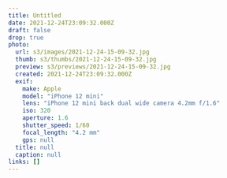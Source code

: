 ```yaml
---
title: Untitled
date: 2021-12-24T23:09:32.000Z
draft: false
drop: true
photo:
  url: s3/images/2021-12-24-15-09-32.jpg
  thumb: s3/thumbs/2021-12-24-15-09-32.jpg
  preview: s3/previews/2021-12-24-15-09-32.jpg
  created: 2021-12-24T23:09:32.000Z
  exif:
    make: Apple
    model: "iPhone 12 mini"
    lens: "iPhone 12 mini back dual wide camera 4.2mm f/1.6"
    iso: 320
    aperture: 1.6
    shutter_speed: 1/60
    focal_length: "4.2 mm"
    gps: null
  title: null
  caption: null
links: []
---
```

